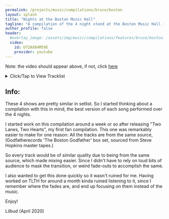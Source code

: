 ```yaml
---
permalink: /projects/music/compilations/bruce/boston
layout: splash
title: "Nights at the Boston Music Hall"
tagline: "A compilation of the 4 night stand at the Boston Music Hall in March of 1977 (Released April 2020)"
author_profile: false
header:
  #overlay_image: /assets/img/music/compilations/features/bruce/boston.jpg
  video:
    id: U72AX84M59E
    provider: youtube
---
```


Note: the video should appear above, if not, click [here](https://www.youtube.com/watch?v=U72AX84M59E)

<details>
<summary>Click/Tap to View Tracklist</summary>
<pre>
<code>
Disc 1:
01 - Night - (March 22, 1977)
02 - Don't Look Back - (March 22, 1977)
03 - Spirit In The Night - (March 22, 1977)
04 - It's My Life - (March 22, 1977)
05 - Incident On 57th Street - (March 25, 1977)
06 - Thunder Road - (March 23, 1977)
07 - Mona - She's The One - (March 24, 1977)

Disc 2:
01 - Tenth Avenue Freeze-Out - (March 24, 1977)
02 - Action In The Streets - (March 22, 1977)
03 - Growin' Up - (March 23, 1977)
04 - It's Hard To Be A Saint In The City - (March 25, 1977)
05 - Backstreets - (March 25, 1977)
06 - Jungleland - (March 23, 1977)
07 - Rosalita (Come Out Tonight) - (March 25, 1977)

Disc 3:
01 - Born To Run - (March 23, 1977)
02 - The Promise - (March 22, 1977)
03 - Quarter To Three - (March 22, 1977)
04 - Little Latin Lupe Lu - (March 25, 1977)
05 - You Can't Sit Down - (March 25, 1977)
06 - (Your Love Keeps Lifting Me) Higher And Higher - (March 25, 1977)
</code>
</pre>
</details>

## Info:

These 4 shows are pretty similar in setlist. So I started thinking about a compilation with this in mind, the best version of each song performed over the 4 nights.

I started work on this compilation around a week or so after releasing "Two Lanes, Two Hearts", my first fan compilation. This one was remarkably easier to make for one reason: All the tracks are from the same source, (Godfatherecords 'The Boston Godfather' box set, sourced from Steve Hopkins master tapes.)

So every track would be of similar quality due to being from the same source, which made mixing easier. Since I didn't have to rely on loud bits of audience to mask the transition, or weird fade-outs to accomplish the same.

I also wanted to get this done quickly so it wasn't ruined for me. Having worked on TLTH for around a month kinda ruined listening to it, since I remember where the fades are, and end up focusing on them instead of the music.

Enjoy!

Lilbud (April 2020)
